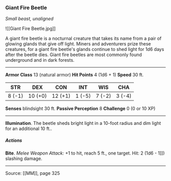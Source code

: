 ### Giant Fire Beetle
_Small beast, unaligned_

![[Giant Fire Beetle.jpg]]

A giant fire beetle is a nocturnal creature that takes its name from a pair of glowing glands that give off light. Miners and adventurers prize these creatures, for a giant fire beetle's glands continue to shed light for 1d6 days after the beetle dies. Giant fire beetles are most commonly found underground and in dark forests.





---

**Armor Class** 13 (natural armor)
**Hit Points** 4 (1d6 + 1)
**Speed** 30 ft.

| STR     | DEX     | CON     | INT     | WIS     | CHA     |
|---------|---------|---------|---------|---------|---------|
| 8 (-1) | 10 (+0) | 12 (+1) | 1 (-5) | 7 (-2) | 3 (-4) |

**Senses** blindsight 30 ft.
**Passive Perception** 8
**Challenge** 0 (0 or 10 XP)

---

**Illumination**. The beetle sheds bright light in a 10-foot radius and dim light for an additional 10 ft..

##### Actions
**Bite**. _Melee Weapon Attack:_ +1 to hit, reach 5 ft., one target. Hit: 2 (1d6 - 1]]) slashing damage.


---

Source: [[MM]], page 325